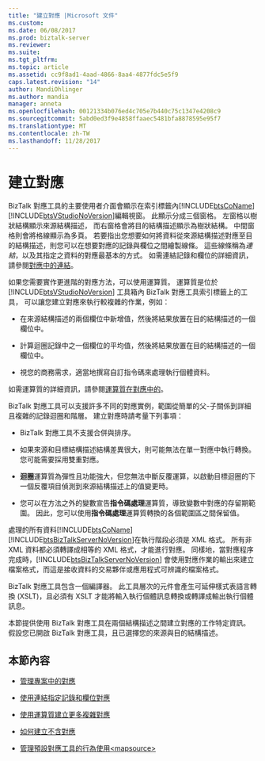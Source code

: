 ```yaml
---
title: "建立對應 |Microsoft 文件"
ms.custom: 
ms.date: 06/08/2017
ms.prod: biztalk-server
ms.reviewer: 
ms.suite: 
ms.tgt_pltfrm: 
ms.topic: article
ms.assetid: cc9f8ad1-4aad-4866-8aa4-4877fdc5e5f9
caps.latest.revision: "14"
author: MandiOhlinger
ms.author: mandia
manager: anneta
ms.openlocfilehash: 00121334b076ed4c705e7b440c75c1347e4208c9
ms.sourcegitcommit: 5abd0ed3f9e4858ffaaec5481bfa8878595e95f7
ms.translationtype: MT
ms.contentlocale: zh-TW
ms.lasthandoff: 11/28/2017
---
```

# <a name="creating-maps"></a>建立對應
BizTalk 對應工具的主要使用者介面會顯示在索引標籤內[!INCLUDE[btsCoName](../includes/btsconame-md.md)][!INCLUDE[btsVStudioNoVersion](../includes/btsvstudionoversion-md.md)]編輯視窗。 此顯示分成三個窗格。 左窗格以樹狀結構顯示來源結構描述， 而右窗格會將目的結構描述顯示為樹狀結構。 中間窗格則會將格線顯示為多頁。 若要指出您想要如何將資料從來源結構描述對應至目的結構描述，則您可以在想要對應的記錄與欄位之間繪製線條。 這些線條稱為*連結*，以及其指定之資料的對應最基本的方式。 如需連結記錄和欄位的詳細資訊，請參閱[對應中的連結](../core/links-in-maps.md)。  
  
 如果您需要實作更進階的對應方法，可以使用運算質。 運算質是位於 [!INCLUDE[btsVStudioNoVersion](../includes/btsvstudionoversion-md.md)] 工具箱內 BizTalk 對應工具索引標籤上的工具， 可以讓您建立對應來執行較複雜的作業，例如：  
  
-   在來源結構描述的兩個欄位中新增值，然後將結果放置在目的結構描述的一個欄位中。  
  
-   計算迴圈記錄中之一個欄位的平均值，然後將結果放置在目的結構描述的一個欄位中。  
  
-   視您的商務需求，適當地撰寫自訂指令碼來處理執行個體資料。  
  
 如需運算質的詳細資訊，請參閱[運算質在對應中的](../core/functoids-in-maps.md)。  
  
 BizTalk 對應工具可以支援許多不同的對應實例，範圍從簡單的父-子關係到詳細且複雜的記錄迴圈和階層。 建立對應時請考量下列事項：  
  
-   BizTalk 對應工具不支援合併與排序。  
  
-   如果來源和目標結構描述結構差異很大，則可能無法在單一對應中執行轉換。 您可能需要採用雙重對應。  
  
-   **迴圈**運算質為彈性且功能強大，但您無法中斷反覆運算，以啟動目標迴圈的下一個反覆項目偵測到來源結構描述上的值變更時。  
  
-   您可以在方法之外的變數宣告**指令碼處理**運算質，導致變數中對應的存留期範圍。 因此，您可以使用**指令碼處理**運算質轉換的各個範圍區之間保留值。  
  
 處理的所有資料[!INCLUDE[btsCoName](../includes/btsconame-md.md)][!INCLUDE[btsBizTalkServerNoVersion](../includes/btsbiztalkservernoversion-md.md)]在執行階段必須是 XML 格式。 所有非 XML 資料都必須轉譯成相等的 XML 格式，才能進行對應。 同樣地，當對應程序完成時，[!INCLUDE[btsBizTalkServerNoVersion](../includes/btsbiztalkservernoversion-md.md)] 會使用對應作業的輸出來建立檔案格式，而這是接收資料的交易夥伴或應用程式可辨識的檔案格式。  
  
 BizTalk 對應工具包含一個編譯器。 此工具層次的元件會產生可延伸樣式表語言轉換 (XSLT)，且必須有 XSLT 才能將輸入執行個體訊息轉換或轉譯成輸出執行個體訊息。  
  
 本節提供使用 BizTalk 對應工具在兩個結構描述之間建立對應的工作特定資訊。 假設您已開啟 BizTalk 對應工具，且已選擇您的來源與目的結構描述。  
  
## <a name="in-this-section"></a>本節內容  
  
-   [管理專案中的對應](../core/managing-maps-within-projects.md)  
  
-   [使用連結指定記錄和欄位對應](../core/using-links-to-specify-record-and-field-mappings.md)  
  
-   [使用運算質建立更多複雜對應](../core/using-functoids-to-create-more-complex-mappings.md)  
  
-   [如何建立不含對應](../core/how-to-create-a-map-without-maps.md)  
  
-   [管理預設對應工具的行為使用\<mapsource\>](../core/managing-default-mapper-behavior-using-mapsource.md)